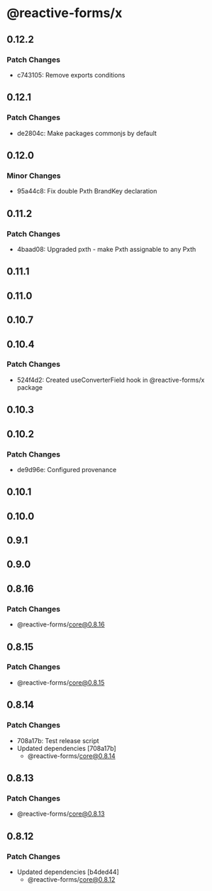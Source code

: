 # @reactive-forms/x

## 0.12.2

### Patch Changes

-   c743105: Remove exports conditions

## 0.12.1

### Patch Changes

-   de2804c: Make packages commonjs by default

## 0.12.0

### Minor Changes

-   95a44c8: Fix double Pxth BrandKey declaration

## 0.11.2

### Patch Changes

-   4baad08: Upgraded pxth - make Pxth<any> assignable to any Pxth

## 0.11.1

## 0.11.0

## 0.10.7

## 0.10.4

### Patch Changes

-   524f4d2: Created useConverterField hook in @reactive-forms/x package

## 0.10.3

## 0.10.2

### Patch Changes

-   de9d96e: Configured provenance

## 0.10.1

## 0.10.0

## 0.9.1

## 0.9.0

## 0.8.16

### Patch Changes

-   @reactive-forms/core@0.8.16

## 0.8.15

### Patch Changes

-   @reactive-forms/core@0.8.15

## 0.8.14

### Patch Changes

-   708a17b: Test release script
-   Updated dependencies [708a17b]
    -   @reactive-forms/core@0.8.14

## 0.8.13

### Patch Changes

-   @reactive-forms/core@0.8.13

## 0.8.12

### Patch Changes

-   Updated dependencies [b4ded44]
    -   @reactive-forms/core@0.8.12
